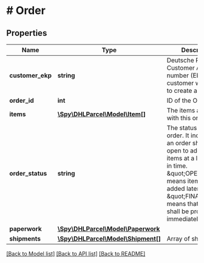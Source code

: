 # # Order

## Properties

Name | Type | Description | Notes
------------ | ------------- | ------------- | -------------
**customer_ekp** | **string** | Deutsche Post Customer Account number (EKP) of the customer who wants to create an order. |
**order_id** | **int** | ID of the Order. |
**items** | [**\Spy\DHLParcel\Model\Item[]**](Item.md) | The items associated with this order. | [optional]
**order_status** | **string** | The status of the order. It indicates if an order shall be held open to add more items at a later point in time. \&quot;OPEN\&quot; means items can be added later, \&quot;FINALIZE\&quot; means that the order shall be processed immediately. |
**paperwork** | [**\Spy\DHLParcel\Model\Paperwork**](Paperwork.md) |  |
**shipments** | [**\Spy\DHLParcel\Model\Shipment[]**](Shipment.md) | Array of shipments. | [optional]

[[Back to Model list]](../../README.md#models) [[Back to API list]](../../README.md#endpoints) [[Back to README]](../../README.md)
